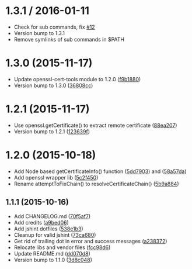 
1.3.1 / 2016-01-11
==================

  * Check for sub commands, fix [#12](https://github.com/frdmn/tlstools/issues/12)
  * Version bump to 1.3.1
  * Remove symlinks of sub commands in $PATH

<a name="1.3.0"></a>
# 1.3.0 (2015-11-17)

* Update openssl-cert-tools module to 1.2.0 ([f9b1880](https://github.com/frdmn/tlstools/commit/f9b1880))
* Version bump to 1.3.0 ([36808cc](https://github.com/frdmn/tlstools/commit/36808cc))

<a name="1.2.1"></a>
# 1.2.1 (2015-11-17)

* Use openssl.getCertificate() to extract remote certificate ([88ea207](https://github.com/frdmn/tlstools/commit/88ea207))
* Version bump to 1.2.1 ([123639f](https://github.com/frdmn/tlstools/commit/123639f))

<a name="1.2.0"></a>
# 1.2.0 (2015-10-18)

* Add Node based getCertificateInfo() function ([5dd7903](https://github.com/frdmn/tlstools/commit/5dd7903)) and ([58a57da](https://github.com/frdmn/tlstools/commit/58a57da))
* Add openssl wrapper lib ([5c2f450](https://github.com/frdmn/tlstools/commit/5c2f450))
* Rename attemptToFixChain() to resolveCertificateChain() ([5b9a884](https://github.com/frdmn/tlstools/commit/5b9a884))

<a name="1.1.1"></a>
## 1.1.1 (2015-10-16)

* Add CHANGELOG.md ([70f5af7](https://github.com/frdmn/tlstools/commit/70f5af7))
* Add credits ([a9bed06](https://github.com/frdmn/tlstools/commit/a9bed06))
* Add jshint dotfiles ([538e1b3](https://github.com/frdmn/tlstools/commit/538e1b3))
* Cleanup for valid jshint ([73ca680](https://github.com/frdmn/tlstools/commit/73ca680))
* Get rid of trailing dot in error and success messages ([a238372](https://github.com/frdmn/tlstools/commit/a238372))
* Relocate libs and vendor files ([fcc98d6](https://github.com/frdmn/tlstools/commit/fcc98d6))
* Update README.md ([dd070d8](https://github.com/frdmn/tlstools/commit/dd070d8))
* Version bump to 1.1.0 ([3d8c048](https://github.com/frdmn/tlstools/commit/3d8c048))
